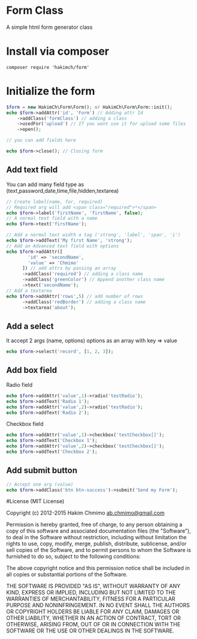 # Form Class
A simple html form generator class

# Install via composer
````code
composer require 'hakimch/form'
````

# Initialize the form
````php
$form = new HakimCh\Form\Form(); or HakimCh\Form\Form::init();
echo $form->addAttr('id', 'Form') // Adding attr Id
    ->addClass('formClass') // adding a class
    ->usedFor('upload') // If you want use it for upload some files
    ->open();

// you can add fields here

echo $form->close(); // Closing form
````
## Add text field
You can add many field type as (text,password,date,time,file,hidden,textarea)
````php
// Create label(name, for, required)
// Required arg will add <span class="required">*</span>
echo $form->label('firstName', 'firstName', false);
// A normal text field with a name
echo $form->text('firstName');

// Add a normal text width a tag ('strong', 'label', 'span', 'i')
echo $form->addText('My first Name', 'strong');
// Add an Advanced text field with options
echo $form->addAttr([
        'id' => 'secondName',
        'value' => 'Chmimo'
      ]) // add attrs by passing an array
      ->addClass('required') // adding a class name
      ->addClass('greenColor') // Append another class name
      ->text('secondName');
// Add a textarea
echo $form->addAttr('rows',5) // add number of rows
      ->addClass('redBorder') // adding a class name
      ->textarea('about');
````

## Add a select
It accept 2 args (name, options) options as an array with key => value
````php
echo $form->select('record', [1, 2, 3]);
````

## Add box field
Radio field
````php
echo $form->addAttr('value',1)->radio('testRadio');
echo $form->addText('Radio 1');
echo $form->addAttr('value',2)->radio('testRadio');
echo $form->addText('Radio 2');
````

Checkbox field
````php
echo $form->addAttr('value',1)->checkbox('testCheckbox[]');
echo $form->addText('Checkbox 1');
echo $form->addAttr('value',2)->checkbox('testCheckbox[]');
echo $form->addText('Checkbox 2');
````

## Add submit button
````php
// Accept one arg (value)
echo $form->addClass('btn btn-success')->submit('Send my Form');
````

#License
(MIT License)

Copyright (c) 2012-2015 Hakim Chmimo ab.chmimo@gmail.com

Permission is hereby granted, free of charge, to any person obtaining a copy of this software and associated documentation files (the "Software"), to deal in the Software without restriction, including without limitation the rights to use, copy, modify, merge, publish, distribute, sublicense, and/or sell copies of the Software, and to permit persons to whom the Software is furnished to do so, subject to the following conditions:

The above copyright notice and this permission notice shall be included in all copies or substantial portions of the Software.

THE SOFTWARE IS PROVIDED "AS IS", WITHOUT WARRANTY OF ANY KIND, EXPRESS OR IMPLIED, INCLUDING BUT NOT LIMITED TO THE WARRANTIES OF MERCHANTABILITY, FITNESS FOR A PARTICULAR PURPOSE AND NONINFRINGEMENT. IN NO EVENT SHALL THE AUTHORS OR COPYRIGHT HOLDERS BE LIABLE FOR ANY CLAIM, DAMAGES OR OTHER LIABILITY, WHETHER IN AN ACTION OF CONTRACT, TORT OR OTHERWISE, ARISING FROM, OUT OF OR IN CONNECTION WITH THE SOFTWARE OR THE USE OR OTHER DEALINGS IN THE SOFTWARE.